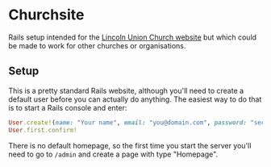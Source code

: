 # Churchsite

Rails setup intended for the [Lincoln Union Church website](http://lincolnchurch.org.nz) but which
could be made to work for other churches or organisations.

## Setup

This is a pretty standard Rails website, although you'll need to create a default user before you
can actually do anything. The easiest way to do that is to start a Rails console and enter:

```ruby
User.create!(name: "Your name", email: "you@domain.com", password: "secret", password_confirmation: "secret")
User.first.confirm!
```

There is no default homepage, so the first time you start the server you'll need to go to `/admin`
and create a page with type "Homepage".
